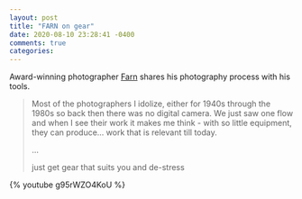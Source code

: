```yaml
---
layout: post
title: "FARN on gear"
date: 2020-08-10 23:28:41 -0400
comments: true
categories:
---
```

Award-winning photographer [Farn](https://www.instagram.com/farnsharkieboy/) shares his photography process with his tools.

> Most of the photographers I idolize, either for 1940s through the 1980s so back then there was no digital camera. We just saw one flow and when I see their work it makes me think - with so little equipment, they can produce… work that is relevant till today.
>
> ...
>
> just get gear that suits you and de-stress


{% youtube g95rWZO4KoU %}
